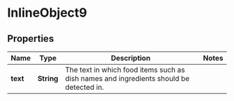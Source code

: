 

# InlineObject9

## Properties

Name | Type | Description | Notes
------------ | ------------- | ------------- | -------------
**text** | **String** | The text in which food items such as dish names and ingredients should be detected in. | 




